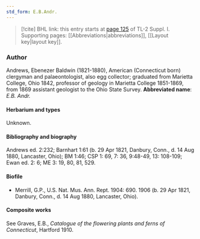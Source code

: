 ```yaml
---
std_form: E.B.Andr.
---
```


> [!cite] BHL link: this entry starts at [page 125](https://www.biodiversitylibrary.org/page/33264852) of TL-2 Suppl. I.
> Supporting pages: [[Abbreviations|abbreviations]], [[Layout key|layout key]].

### Author

Andrews, Ebenezer Baldwin (1821-1880), American (Connecticut born) clergyman and palaeontologist, also egg collector; graduated from Marietta College, Ohio 1842, professor of geology in Marietta College 1851-1869, from 1869 assistant geologist to the Ohio State Survey. 
**Abbreviated name**: *E.B. Andr.*

#### Herbarium and types

Unknown.

#### Bibliography and biography

Andrews ed. 2:232; Barnhart 1:61 (b. 29 Apr 1821, Danbury, Conn., d. 14 Aug 1880, Lancaster, Ohio); BM 1:46; CSP 1: 69, 7: 36, 9:48-49, 13: 108-109; Ewan ed. 2: 6; ME 3: 19, 80, 81, 529.

#### Biofile

- Merrill, G.P., U.S. Nat. Mus. Ann. Rept. 1904: 690. 1906 (b. 29 Apr 1821, Danbury, Conn., d. 14 Aug 1880, Lancaster, Ohio).

#### Composite works

See Graves, E.B., *Catalogue of the flowering plants and ferns of* *Connecticut*, Hartford 1910.

